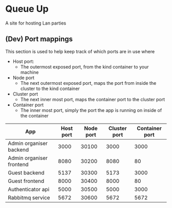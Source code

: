 # Queue Up
A site for hosting Lan parties

## (Dev) Port mappings
This section is used to help keep track of which ports are in use where

- Host port:
    - The outermost exposed port, from the kind container to your machine
- Node port
    - The next outermost exposed port, maps the port from inside the cluster to the kind container
- Cluster port
    - The next inner most port, maps the container port to the cluster port
- Container port
    - The inner most port, simply the port the app is running on inside of the container 

|App                     |Host port|Node port|Cluster port|Container port|
|------------------------|---------|---------|------------|--------------|
|Admin organiser backend |3000     |30100    |3000        |3000          |
|Admin organiser frontend|8080     |30200    |8080        |80            |
|Guest backend           |5137     |30300    |5173        |3000          |
|Guest frontend          |8000     |30400    |8000        |80            |
|Authenticator api       |5000     |30500    |5000        |3000          |
|Rabbitmq service        |5672     |30600    |5672        |5672          |